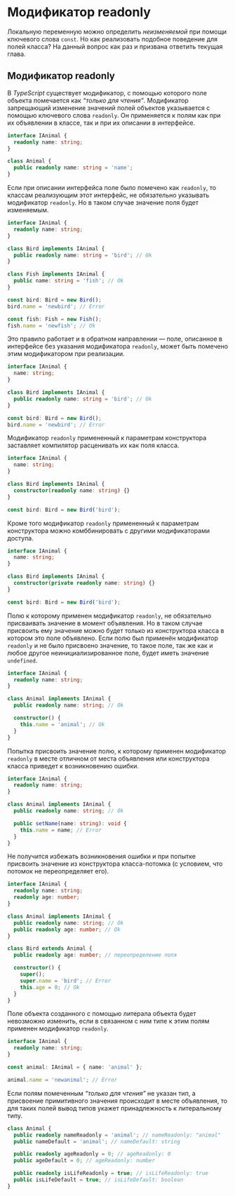 # Модификатор readonly

Локальную переменную можно определить _неизменяемой_ при помощи ключевого слова `const`. Но как реализовать подобное поведение для полей класса? На данный вопрос как раз и призвана ответить текущая глава.

## Модификатор readonly

В _TypeScript_ существует модификатор, с помощью которого поле объекта помечается как _“только для чтения”_. Модификатор запрещающий изменение значений полей объектов указывается с помощью ключевого слова `readonly`. Он применяется к полям как при их объявлении в классе, так и при их описании в интерфейсе.

```ts
interface IAnimal {
  readonly name: string;
}

class Animal {
  public readonly name: string = 'name';
}
```

Если при описании интерфейса поле было помечено как `readonly`, то классам реализующим этот интерфейс, не обязательно указывать модификатор `readonly`. Но в таком случае значение поля будет изменяемым.

```ts
interface IAnimal {
  readonly name: string;
}

class Bird implements IAnimal {
  public readonly name: string = 'bird'; // Ok
}

class Fish implements IAnimal {
  public name: string = 'fish'; // Ok
}

const bird: Bird = new Bird();
bird.name = 'newbird'; // Error

const fish: Fish = new Fish();
fish.name = 'newfish'; // Ok
```

Это правило работает и в обратном направлении — поле, описанное в интерфейсе без указания модификатора `readonly`, может быть помечено этим модификатором при реализации.

```ts
interface IAnimal {
  name: string;
}

class Bird implements IAnimal {
  public readonly name: string = 'bird'; // Ok
}

const bird: Bird = new Bird();
bird.name = 'newbird'; // Error
```

Модификатор `readonly` примененный к параметрам конструктора заставляет компилятор расценивать их как поля класса.

```ts
interface IAnimal {
  name: string;
}

class Bird implements IAnimal {
  constructor(readonly name: string) {}
}

const bird: Bird = new Bird('bird');
```

Кроме того модификатор `readonly` примененный к параметрам конструктора можно комббинировать с другими модификаторами доступа.

```ts
interface IAnimal {
  name: string;
}

class Bird implements IAnimal {
  constructor(private readonly name: string) {}
}

const bird: Bird = new Bird('bird');
```

Полю к которому применен модификатор `readonly`, не обязательно присваивать значение в момент объявления. Но в таком случае присвоить ему значение можно будет только из конструктора класса в котором это поле объявлено. Если полю был применён модификатор `readonly` и не было присвоено значение, то такое поле, так же как и любое другое неинициализированное поле, будет иметь значение `undefined`.

```ts
interface IAnimal {
  readonly name: string;
}

class Animal implements IAnimal {
  public readonly name: string; // Ok

  constructor() {
    this.name = 'animal'; // Ok
  }
}
```

Попытка присвоить значение полю, к которому применен модификатор `readonly` в месте отличном от места объявления или конструктора класса приведет к возникновению ошибки.

```ts
interface IAnimal {
  readonly name: string;
}

class Animal implements IAnimal {
  public readonly name: string; // Ok

  public setName(name: string): void {
    this.name = name; // Error
  }
}
```

Не получится избежать возникновения ошибки и при попытке присвоить значение из конструктора класса-потомка (с условием, что потомок не переопределяет его).

```ts
interface IAnimal {
  readonly name: string;
  readonly age: number;
}

class Animal implements IAnimal {
  public readonly name: string; // Ok
  public readonly age: number; // Ok
}

class Bird extends Animal {
  public readonly age: number; // переопределение поля

  constructor() {
    super();
    super.name = 'bird'; // Error
    this.age = 0; // Ok
  }
}
```

Поле объекта созданного с помощью литерала объекта будет невозможно изменить, если в связанном с ним типе к этим полям применен модификатор `readonly`.

```ts
interface IAnimal {
  readonly name: string;
}

const animal: IAnimal = { name: 'animal' };

animal.name = 'newanimal'; // Error
```

Если полям помеченным _“только для чтения”_ не указан тип, а присвоение примитивного значения происходит в месте объявления, то для таких полей вывод типов укажет принадлежность к литеральному типу.

```ts
class Animal {
  public readonly nameReadonly = 'animal'; // nameReadonly: "animal"
  public nameDefault = 'animal'; // nameDefault: string

  public readonly ageReadonly = 0; // ageReadonly: 0
  public ageDefault = 0; // ageReadonly: number

  public readonly isLifeReadonly = true; // isLifeReadonly: true
  public isLifeDefault = true; // isLifeDefault: boolean
}
```
